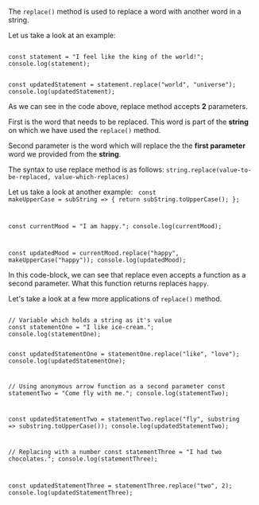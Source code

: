 The `replace()` method is
used to replace a word with
another word in a string.

Let us take a look at an example:

<codeblock language="javascript" type="lesson">
<code>
const statement = "I feel like the king of the world!";
console.log(statement);

const updatedStatement = statement.replace("world", "universe");
console.log(updatedStatement);
</code>
</codeblock>

As we can see in the code
above, replace method accepts
**2** parameters.

First is the word that needs
to be replaced. This word is
part of the **string** on which
we have used the `replace()`
method.

Second parameter is the word
which will replace the the
**first parameter** word
we provided from the **string**.

The syntax to use replace method
is as follows:
`string.replace(value-to-be-replaced, value-which-replaces)`

Let us take a look at another example:
<codeblock language="javascript" type="lesson">
<code>
const makeUpperCase = subString => {
  return subString.toUpperCase();
};

const currentMood = "I am happy.";
console.log(currentMood);

const updatedMood = currentMood.replace("happy", makeUpperCase("happy"));
console.log(updatedMood);
</code>
</codeblock>

In this code-block, we can see
that replace even accepts a
function as a second parameter.
What this function returns
replaces `happy`.

Let's take a look at a few more
applications of `replace()`
method.

<codeblock language="javascript" type="lesson">
<code>
// Variable which holds a string as it's value
const statementOne = "I like ice-cream.";
console.log(statementOne);

const updatedStatementOne = statementOne.replace("like", "love");
console.log(updatedStatementOne);


// Using anonymous arrow function as a second parameter
const statementTwo = "Come fly with me.";
console.log(statementTwo);

const updatedStatementTwo = statementTwo.replace("fly", substring => substring.toUpperCase());
console.log(updatedStatementTwo);

// Replacing with a number
const statementThree = "I had two chocolates.";
console.log(statementThree);

const updatedStatementThree = statementThree.replace("two", 2);
console.log(updatedStatementThree);
</code>
</codeblock>

